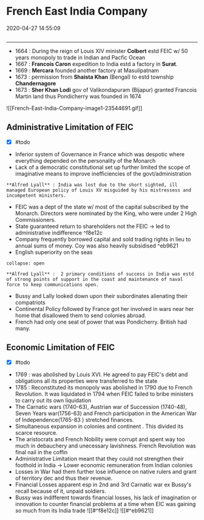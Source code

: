 # French East India Company

2020-04-27 14:55:09

```toc
```

---

- 1664 : During the reign of Louis XIV minister **Colbert** estd FEIC w/ 50 years monopoly to trade in Indian and Pacfic Ocean
- 1667 : **Francois Caron** expedition to India estd a factory in **Surat**.
- 1669 : **Mercara** founded another factory at Masulipatnam
- 1673 : permission from **Shaista Khan** (Bengal) to estd township **Chandernagore**
- 1673 : **Sher Khan Lodi** gov of Valikondapuram (Bijapur) granted Francois Martin land thus Pondicherry was founded in 1674

![[French-East-India-Company-image1-23544691.gif]]

## Administrative Limitation of FEIC

- [x] #todo
- Inferior system of Governance in France which was despotic where everything depended on the personality of the Monarch
- Lack of a democratic constitutional set up further limited the scope of imaginative means to improve inefficiencies of the govt/administration

```ad-Views
**Alfred Lyall** : India was lost due to the short sighted, ill managed European policy of Louis XV misguided by his mistressess and incompetent ministers.
```

- FEIC was a dept of the state w/ most of the capital subscribed by the Monarch. Directors were nominated by the King, who were under 2 High Commissioners.
- State guaranteed return to shareholders not the FEIC -> led to administrative indifference ^f8e12c
- Company frequently borrowed capital and sold trading rights in lieu to annual sums of money. Coy was also heavily subsidised ^eb9621
- English superiority on the seas

```ad-Views
collapse: open

**Alfred Lyall** :  2 primary conditions of success in India was estd of strong points of support in the coast and maintenance of naval force to keep communications open.

```

- Bussy and Lally looked down upon their subordinates alienating their compatriots
- Continental Policy followed by France got her involved in wars near her home that disallowed them to send colonies abroad.
- French had only one seat of power that was Pondicherry. British had many.

## Economic Limitation of FEIC

- [x] #todo
- 1769 : was abolished by Louis XVI. He agreed to pay FEIC's debt and obligations all its properties were transferred to the state
- 1785 : Reconstituted its monopoly was abolished in 1790 due to French Revolution. It was liquidated in 1794 when FEIC failed to bribe ministers to carry out its own liquidation
- The Carnatic wars (1740-63), Austrian war of Succession (1740-48), Seven Years war(1756-63) and French participation in the American War of Independence(1765-83 ) stretched finances.
- Simultaneous expansion in colonies and continent . This divided its scarce resource.
- The aristocrats and French Nobility were corrupt and spent way too much in debauchery and unecessary lavishness. French Revolution was final nail in the coffin
- Administrative Limitation meant that they could not strengthen their foothold in India -> Lower economic remuneration from Indian colonies
- Losses in War had them further lose influence on native rulers and grant of territory dec and thus their revenue.
- Financial Losses apparent esp in 2nd and 3rd Carnatic war ex Bussy's recall because of it, unpaid soldiers.
- Bussy was indifferent towards financial losses, his lack of imagination or innovation to counter financial problems at a time when EIC was gaining so much from its India trade
![[#^f8e12c]]
![[#^eb9621]]
